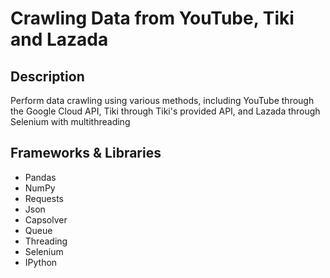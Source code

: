 # Crawling Data from YouTube, Tiki and Lazada
## Description
Perform data crawling using various methods, including YouTube through the Google Cloud API, Tiki through Tiki's provided API, and Lazada through Selenium with multithreading
## Frameworks & Libraries
- Pandas
- NumPy
- Requests
- Json
- Capsolver
- Queue
- Threading
- Selenium
- IPython
